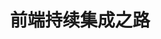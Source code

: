 ---
layout: post
title: "前端持续集成之路"
description: "前端持续集成之路"
category: frontend 
tags: [front end]
imagefeature: cover/cover9.jpg
comments: true
share: true
---